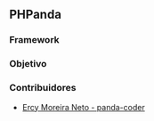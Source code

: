 
## PHPanda

### Framework

### Objetivo

### Contribuidores

 - [Ercy Moreira Neto - panda-coder](https://github.com/panda-coder/)
